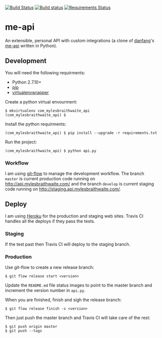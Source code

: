 [![Build Status](https://travis-ci.org/myles/me-api.svg?branch=master)](https://travis-ci.org/myles/me-api) [![Build status](https://ci.appveyor.com/api/projects/status/1csgiwudvkikblh2?svg=true)](https://ci.appveyor.com/api/projects/status/1csgiwudvkikblh2/branch/master?svg=true) [![Requirements Status](https://requires.io/github/myles/me-api/requirements.svg?branch=master)](https://requires.io/github/myles/me-api/requirements/?branch=master)

# me-api

An extensible, personal API with custom integrations (a clone of [danfang](https://github.com/danfang)'s [me-api](https://github.com/danfang/me-api) written in Python).

## Development

You will need the following requirments:

* Python 2.7.10+
* [pip](https://pip.pypa.io/en/stable/)
* [virtualenvwrapper](https://virtualenvwrapper.readthedocs.org/en/latest/)

Create a python virtual envourment:

	$ mkvirtualenv com_mylesbraithwaite_api
	(com_mylesbraithwaite_api) $

Install the python requirments:

	(com_mylesbraithwaite_api) $ pip install --upgrade -r requirements.txt

Run the project:

	(com_mylesbraithwaite_api) $ python api.py

### Workflow

I am using [git-flow](https://github.com/nvie/gitflow) to manage the development workflow. The branch `master` is current production code running on <http://api.mylesbraithwaite.com/> and the branch `develop` is current staging code running on <http://staging.api.mylesbraithwaite.com/>.

## Deploy

I am using [Heroku](https://heroku.com/) for the production and staging web sites. Travis CI handles all the deploys if they pass the tests.

### Staging

If the test past then Travis CI will deploy to the staging branch.

### Production

Use git-flow to create a new release branch:

	$ git flow release start <version>

Update the `README.md` file status images to point to the master branch and increment the version number in `api.py`.

When you are finished, finish and sigh the release branch:

	$ git flow release finish -s <version>

Then just push the master branch and Travis CI will take care of the rest:

	$ git push origin master
	$ git push --tags
